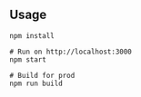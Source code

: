 ## Usage
```
npm install

# Run on http://localhost:3000
npm start

# Build for prod
npm run build
```

